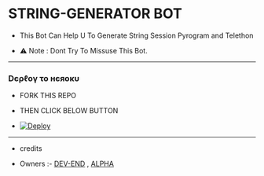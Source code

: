 # STRING-GENERATOR BOT

- This Bot Can Help U To Generate String Session Pyrogram and Telethon 

- ⚠️ Note : Dont Try To Missuse This Bot.

------------
<h3> Dєρℓογ το нєяοκυ </h3>

- FORK THIS REPO

- THEN CLICK BELOW BUTTON 

- [![Deploy](https://www.herokucdn.com/deploy/button.svg)](https://heroku.com/deploy)

------------
* credits
 
* Owners :- [DEV-END](https://t.me/iTz_DEv_xD) , [ALPHA](https://t.me/iTz_AlphA_xD)



